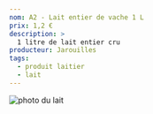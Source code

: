 ```yaml
---
nom: A2 - Lait entier de vache 1 L
prix: 1,2 €
description: >
  1 litre de lait entier cru
producteur: Jarouilles
tags: 
  - produit laitier
  - lait
---
```


![photo du lait](./media/lait.jpg)